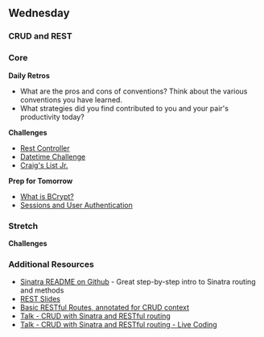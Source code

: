 ## Wednesday

### CRUD and REST

### Core

**Daily Retros**

- What are the pros and cons of conventions? Think about the various conventions you have learned.
- What strategies did you find contributed to you and your pair's productivity today?

**Challenges**

- [Rest Controller](../../../../tree/master/rest-controller-karaoke-challenge)
- [Datetime Challenge](../../../../tree/master/sinatra-datetime-challenge)
- [Craig's List Jr.](../../../../tree/master/craigslist-jr-challenge)

**Prep for Tomorrow**

- [What is BCrypt?](https://github.com/codahale/bcrypt-ruby)
- [Sessions and User Authentication](https://talks.devbootcamp.com/sessions-and-user-authentication)

### Stretch

**Challenges**

### Additional Resources

- [Sinatra README on Github](https://github.com/sinatra/sinatra) - Great step-by-step intro to Sinatra routing and methods
- [REST Slides](../tree/master/resources/crud-restful-routes.pdf?raw=true)
- [Basic RESTful Routes, annotated for CRUD context](../tree/master/resources/annotated_REST_routes_sample.rb)
- [Talk - CRUD with Sinatra and RESTful routing](https://talks.devbootcamp.com/crud-with-sinatra-and-restful-routing)
- [Talk - CRUD with Sinatra and RESTful routing - Live Coding](https://talks.devbootcamp.com/crud-with-sinatra-and-restful-routing-live-coding)

